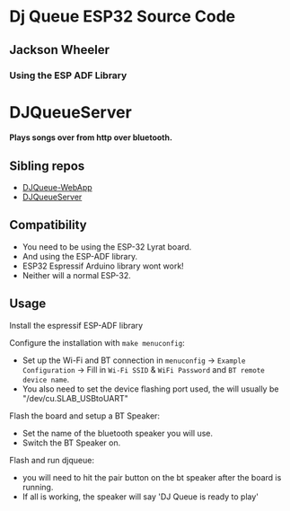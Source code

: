 # Dj Queue ESP32 Source Code

## Jackson Wheeler
### Using the ESP ADF Library

# DJQueueServer

#### Plays songs over from http over bluetooth.
## Sibling repos
- [DJQueue-WebApp](https://github.com/kshrujan/DJQueue-WebApp)
- [DJQueueServer](https://github.com/jacksonjw12/DJQueueServer)



## Compatibility
- You need to be using the ESP-32 Lyrat board.
- And using the ESP-ADF library.
- ESP32 Espressif Arduino library wont work!
- Neither will a normal ESP-32.

## Usage

Install the espressif ESP-ADF library

Configure the installation with `make menuconfig`:

- Set up the Wi-Fi and BT connection in `menuconfig` -> `Example Configuration` -> Fill in `Wi-Fi SSID` & `WiFi Password` and `BT remote device name`.
- You also need to set the device flashing port used, the will usually be "/dev/cu.SLAB_USBtoUART"


Flash the board and setup a BT Speaker:

- Set the name of the bluetooth speaker you will use.
- Switch the BT Speaker on.

Flash and run djqueue:

- you will need to hit the pair button on the bt speaker after the board is running.
- If all is working, the speaker will say 'DJ Queue is ready to play'

